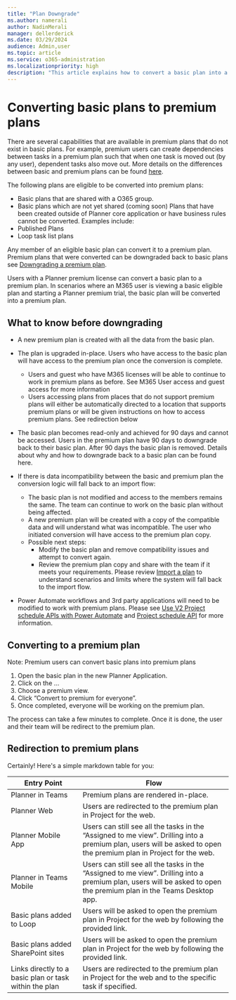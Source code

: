 ```yaml
---
title: "Plan Downgrade"
ms.author: namerali
author: NadinMerali
manager: dellerderick
ms.date: 03/29/2024
audience: Admin,user
ms.topic: article
ms.service: o365-administration
ms.localizationpriority: high
description: "This article explains how to convert a basic plan into a premium plan in Microsoft Planner."
---
```


# Converting basic plans to premium plans

There are several capabilities that are available in premium plans that do not exist in basic plans.  For example, premium users can create dependencies between tasks in a premium plan such that when one task is moved out (by any user), dependent tasks also move out.  More details on the differences between basic and premium plans can be found [here](https://support.microsoft.com/office/comparing-basic-vs-premium-plans-5e351170-4ed5-43dc-bf30-d6762f5a6968).

The following plans are eligible to be converted into premium plans:
- Basic plans that are shared with a O365 group.
- Basic plans which are not yet shared (coming soon)
Plans that have been created outside of Planner core application or have business rules cannot be converted.  Examples include:
- Published Plans
- Loop task list plans

Any member of an eligible basic plan can convert it to a premium plan.  Premium plans that were converted can be downgraded back to basic plans see [Downgrading a premium plan](plan-downgrade.md).

Users with a Planner premium license can convert a basic plan to a premium plan.  In scenarios where an M365 user is viewing a basic eligible plan and starting a Planner premium trial, the basic plan will be converted into a premium plan.

## What to know before downgrading

- A new premium plan is created with all the data from the basic plan.  
- The plan is upgraded in-place.  Users who have access to the basic plan will have access to the premium plan once the conversion is complete.  
  - Users and guest who have M365 licenses will be able to continue to work in premium plans as before.  See M365 User access and guest access for more information
  - Users accessing plans from places that do not support premium plans will either be automatically directed to a location that supports premium plans or will be given instructions on how to access premium plans.  See redirection below

- The basic plan becomes read-only and achieved for 90 days and cannot be accessed.  Users in the premium plan have 90 days to downgrade back to their basic plan.  After 90 days the basic plan is removed.  Details about why and how to downgrade back to a basic plan can be found here.
- If there is data incompatibility between the basic and premium plan the conversion logic will fall back to an import flow:
  - The basic plan is not modified and access to the members remains the same.  The team can continue to work on the basic plan without being affected.
  - A new premium plan will be created with a copy of the compatible data and will understand what was incompatible.   The user who initiated conversion will have access to the premium plan copy.
  - Possible next steps:
    - Modify the basic plan and remove compatibility issues and attempt to convert again.
    - Review the premium plan copy and share with the team if it meets your requirements.
Please review [Import a plan](https://prod.support.services.microsoft.com/office/import-a-plan-into-a-project-for-the-web-016f9e4d-28c6-4f61-a1b1-82187185977d) to understand scenarios and limits where the system will fall back to the import flow.
- Power Automate workflows and 3rd party applications will need to be modified to work with premium plans.  Please see [Use V2 Project schedule APIs with Power Automate](https://learn.microsoft.com/dynamics365/project-operations/project-management/scheduling-apis-powerautomate-v2)  and [Project schedule API](https://learn.microsoft.com/en-us/dynamics365/project-operations/project-management/schedule-api-preview) for more information.

## Converting to a premium plan

Note: Premium users can convert basic plans into premium plans

1. Open the basic plan in the new Planner Application.
2.	Click on the …
3.	Choose a premium view.
4.	Click “Convert to premium for everyone”.
5.	Once completed, everyone will be working on the premium plan. 

The process can take a few minutes to complete. Once it is done, the user and their team will be redirect to the premium plan.

## Redirection to premium plans


Certainly! Here's a simple markdown table for you:

| **Entry Point** | **Flow** |
|--------------|--------------|
| Planner in Teams       | Premium plans are rendered in-place.|
| Planner Web | Users are redirected to the premium plan in Project for the web.|
| Planner Mobile App | Users can still see all the tasks in the “Assigned to me view”. Drilling into a premium plan, users will be asked to open the premium plan in Project for the web.|
| Planner in Teams Mobile | Users can still see all the tasks in the “Assigned to me view”. Drilling into a premium plan, users will be asked to open the premium plan in the Teams Desktop app. |
| Basic plans added to Loop | Users will be asked to open the premium plan in Project for the web by following the provided link.|
| Basic plans added SharePoint sites | Users will be asked to open the premium plan in Project for the web by following the provided link.|
| Links directly to a basic plan or task within the plan | Users are redirected to the premium plan in Project for the web and to the specific task if specified. |
